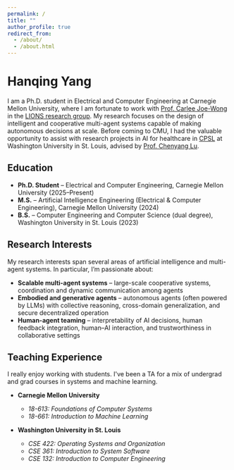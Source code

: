 ```yaml
---
permalink: /
title: ""
author_profile: true
redirect_from: 
  - /about/
  - /about.html
---
```


# Hanqing Yang

I am a Ph.D. student in Electrical and Computer Engineering at Carnegie Mellon University, where I am fortunate to work with [Prof. Carlee Joe-Wong](https://www.andrew.cmu.edu/user/cjoewong/) in the [LIONS research group](https://research.ece.cmu.edu/lions/). My research focuses on the design of intelligent and cooperative multi-agent systems capable of making autonomous decisions at scale. Before coming to CMU, I had the valuable opportunity to assist with research projects in AI for healthcare in [CPSL](https://wsn.cse.wustl.edu/index.php/Cyber-Physical_Systems_Laboratory) at Washington University in St. Louis, advised by [Prof. Chenyang Lu](https://www.cse.wustl.edu/~lu/).

## Education

- **Ph.D. Student** – Electrical and Computer Engineering, Carnegie Mellon University (2025–Present)
- **M.S.** – Artificial Intelligence Engineering (Electrical & Computer Engineering), Carnegie Mellon University (2024)
- **B.S.** – Computer Engineering and Computer Science (dual degree), Washington University in St. Louis (2023)

## Research Interests

My research interests span several areas of artificial intelligence and multi-agent systems. In particular, I’m passionate about:

- **Scalable multi-agent systems** – large-scale cooperative systems, coordination and dynamic communication among agents
- **Embodied and generative agents** – autonomous agents (often powered by LLMs) with collective reasoning, cross-domain generalization, and secure decentralized operation
- **Human-agent teaming** – interpretability of AI decisions, human feedback integration, human–AI interaction, and trustworthiness in collaborative settings

## Teaching Experience

I really enjoy working with students. I've been a TA for a mix of undergrad and grad courses in systems and machine learning.

- **Carnegie Mellon University**
  - *18-613: Foundations of Computer Systems*
  - *18-661: Introduction to Machine Learning*

- **Washington University in St. Louis**
  - *CSE 422: Operating Systems and Organization*
  - *CSE 361: Introduction to System Software*
  - *CSE 132: Introduction to Computer Engineering*